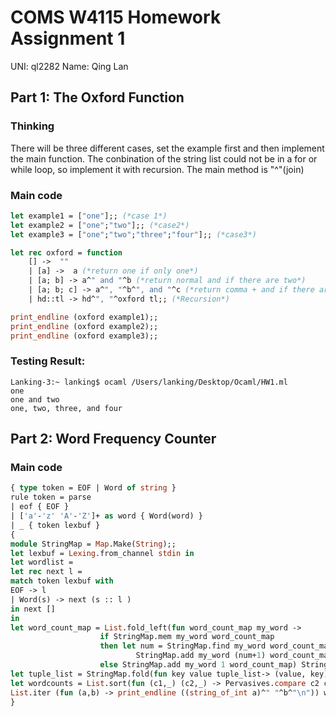 # COMS W4115 Homework Assignment 1

UNI: ql2282 Name: Qing Lan

## Part 1: The Oxford Function
### Thinking
There will be three different cases, set the example first and then implement the main function. 
The conbination of the string list could not be in a for or while loop, so implement it with recursion. The main method is "^"(join)
### Main code
```ocaml
let example1 = ["one"];; (*case 1*)
let example2 = ["one";"two"];; (*case2*)
let example3 = ["one";"two";"three";"four"];; (*case3*)

let rec oxford = function
	[] ->  ""
	| [a] ->  a (*return one if only one*)
	| [a; b] -> a^" and "^b (*return normal and if there are two*)
	| [a; b; c] -> a^", "^b^", and "^c (*return comma + and if there are three*)
	| hd::tl -> hd^", "^oxford tl;; (*Recursion*)

print_endline (oxford example1);;
print_endline (oxford example2);;
print_endline (oxford example3);;
```
### Testing Result:
```
Lanking-3:~ lanking$ ocaml /Users/lanking/Desktop/Ocaml/HW1.ml 
one
one and two
one, two, three, and four
```

## Part 2: Word Frequency Counter

### Main code

```ocaml
{ type token = EOF | Word of string }
rule token = parse
| eof { EOF }
| ['a'-'z' 'A'-'Z']+ as word { Word(word) }
| _ { token lexbuf }
{
module StringMap = Map.Make(String);;
let lexbuf = Lexing.from_channel stdin in
let wordlist =
let rec next l =
match token lexbuf with
EOF -> l
| Word(s) -> next (s :: l )
in next []
in
let word_count_map = List.fold_left(fun word_count_map my_word -> 
					if StringMap.mem my_word word_count_map
					then let num = StringMap.find my_word word_count_map in
							StringMap.add my_word (num+1) word_count_map
					else StringMap.add my_word 1 word_count_map) StringMap.empty wordlist in
let tuple_list = StringMap.fold(fun key value tuple_list-> (value, key) :: tuple_list) word_count_map [] in
let wordcounts = List.sort(fun (c1,_) (c2,_) -> Pervasives.compare c2 c1) tuple_list in
List.iter (fun (a,b) -> print_endline ((string_of_int a)^" "^b^"\n")) wordcounts
}
```

